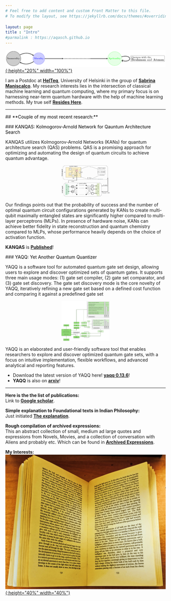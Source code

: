 ```yaml
---
# Feel free to add content and custom Front Matter to this file.
# To modify the layout, see https://jekyllrb.com/docs/themes/#overriding-theme-defaults

layout: page
title : "Intro"
#parmalink : https://aqasch.github.io
---
```


<!-- ![Aqasch](./img/me.jpg) -->
[![Above the Life and Death Cycle](./img/atman_brahman1.png){:height="20%" width="100%"}](https://en.wikipedia.org/wiki/Advaita_Vedanta)

I am a Postdoc at [**HelTeq**](https://www.helsinki.fi/en/researchgroups/helteq/people), University of Helsinki in the group of [**Sabrina Maniscalco**](https://researchportal.helsinki.fi/en/persons/sabrina-maniscalco). My research interests lies in the intersection of classical machine learning and quantum computing, where my primary focus is on harnessing near-term quantum hardware with the help of machine learning methods. My true self <a href="https://aqasch.github.io/arch-exp/#burden_numbers"><b>Resides Here</b></a>.

<hr>
## <span style="color:black"> **Couple of my most recent research:** </span>
<p>
</p>
### <span style="color:black"> KANQAS: Kolmogorov-Arnold Network for Qauntum Architecture Search</span>

KANQAS utilizes Kolmogorov-Arnold Networks (KANs) for quantum architecture search (QAS) problems. QAS is a promising approach for optimizing and automating the design of quantum circuits to achieve quantum advantage.

<div style="text-align: center;">
  <a href="https://epjquantumtechnology.springeropen.com/articles/10.1140/epjqt/s40507-024-00289-z">
    <img src="./img/kanqas.png" alt="KANQAS" style="height: 50%; width: 30%;">
  </a>
</div>

Our findings points out that the probability of success and the number of optimal quantum circuit configurations generated by KANs to create multi-qubit maximally entangled states are significantly higher compared to multi-layer perceptrons (MLPs). In presence of hardware noise, KANs can achieve better fidelity in state reconstruction and quantum chemistry compared to MLPs, whose performance heavily depends on the choice of activation function.

**KANQAS** is [**Published**](https://epjquantumtechnology.springeropen.com/articles/10.1140/epjqt/s40507-024-00289-z)!

<p>
</p>
### <span style="color:black"> YAQQ: Yet Another Quantum Quantizer </span>

YAQQ is a software tool for automated quantum gate set design, allowing users to explore and discover optimized sets of quantum gates. It supports three main usage modes: (1) gate set compiler, (2) gate set comparator, and  (3) gate set discovery. The gate set discovery mode is the core novelty of YAQQ, iteratively refining a new gate set based on a defined cost function and comparing it against a predefined gate set

<div style="text-align: center;">
  <a href="https://arxiv.org/abs/2406.17610v1">
    <img src="./img/yaqq.png" alt="YAQQ" style="height: 50%; width: 30%;">
  </a>
</div>

YAQQ is an elaborated and user-friendly software tool that enables researchers to explore and discover optimized quantum gate sets, with a focus on intuitive implementation, flexible workflows, and advanced analytical and reporting features.

- Download the latest version of YAQQ here! [**yaqq 0.13.6**](https://pypi.org/project/yaqq/)!
- **YAQQ** is also on [**arxiv**](https://arxiv.org/abs/2406.17610v1)!

<hr>

**Here is the the list of publications:**\
Link to [**Google scholar**](https://scholar.google.com/citations?user=0ICcM_YAAAAJ&hl=en).

**Simple explanation to Foundational texts in Indian Philosophy:**\
Just initiated [**The explanation**](https://aqasch.github.io/atmadarshan/).

**Rough compilation of archived expressions:**\
This an abstract collection of small, medium ad large quotes and expressions from Novels, Movies, and a collection of conversation with Aliens and probably etc. Which can be found in <a href="https://aqasch.github.io/arch-exp/"><b>Archived Expressions</b></a>.

**My Interests:**\
[![Death in the Afternoon by Hemingway](./img/book.jpg){:height="40%" width="40%"}]( https://aqasch.github.io/literature/ )

